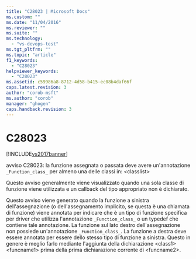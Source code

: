 ```yaml
---
title: "C28023 | Microsoft Docs"
ms.custom: ""
ms.date: "11/04/2016"
ms.reviewer: ""
ms.suite: ""
ms.technology: 
  - "vs-devops-test"
ms.tgt_pltfrm: ""
ms.topic: "article"
f1_keywords: 
  - "C28023"
helpviewer_keywords: 
  - "C28023"
ms.assetid: c59986a8-8712-4d58-b415-ec08b4daf66f
caps.latest.revision: 3
author: "corob-msft"
ms.author: "corob"
manager: "ghogen"
caps.handback.revision: 3
---
```

# C28023
[!INCLUDE[vs2017banner](../code-quality/includes/vs2017banner.md)]

avviso C28023: la funzione assegnata o passata deve avere un'annotazione `_Function_class_` per almeno una delle classi in: \<classlist\>  
  
 Questo avviso generalmente viene visualizzato quando una sola classe di funzione viene utilizzata e un callback del tipo appropriato non è dichiarato.  
  
 Questo avviso viene generato quando la funzione a sinistra dell'assegnazione \(o dell'assegnamento implicito, se questa è una chiamata di funzione\) viene annotata per indicare che è un tipo di funzione specifica per driver che utilizza l'annotazione `_Function_class_` o un typedef che contiene tale annotazione.  La funzione sul lato destro dell'assegnazione non possiede un'annotazione `_Function_class_`.  La funzione a destra deve essere annotata per essere dello stesso tipo di funzione a sinistra.  Questo in genere è meglio farlo mediante l'aggiunta della dichiarazione \<class1\> \<funcname1\> prima della prima dichiarazione corrente di \<funcname2\>.